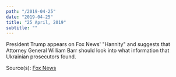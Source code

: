 ```yaml
---
path: "/2019-04-25"
date: "2019-04-25"
title: "25 April, 2019"
subtitle: ""
---
```


President Trump appears on Fox News' "Hannity" and suggests that Attorney General William Barr should look into what information that Ukrainian prosecutors found.

<span class="sources">
Source(s): <a href="https://www.foxnews.com/politics/trump-barr-will-look-at-incredible-possibility-of-ukraine-clinton-collusion" target="_blank" rel="noopener noreferrer">Fox News</a>
</span>